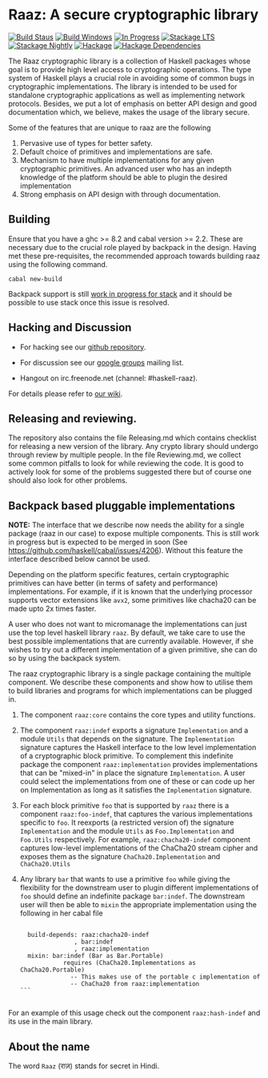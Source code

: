 Raaz: A secure cryptographic library
====================================

[![Build Staus][travis-status]][travis-raaz]
[![Build Windows][appveyor-status]][appveyor-raaz]
[![In Progress][waffle-inprogress]][waffle-raaz]
[![Stackage LTS][stackage-lts-raaz-badge]][stackage-lts-raaz]
[![Stackage Nightly][stackage-nightly-raaz-badge]][stackage-nightly-raaz]
[![Hackage][hackage-badge]][hackage]
[![Hackage Dependencies][hackage-deps-badge]][hackage-deps]

The Raaz cryptographic library is a collection of Haskell packages
whose goal is to provide high level access to cryptographic
operations. The type system of Haskell plays a crucial role in
avoiding some of common bugs in cryptographic implementations. The
library is intended to be used for standalone cryptographic
applications as well as implementing network protocols.  Besides, we
put a lot of emphasis on better API design and good documentation
which, we believe, makes the usage of the library secure.

Some of the features that are unique to raaz are the following

1. Pervasive use of types for better safety.
2. Default choice of primitives and implementations are safe.
3. Mechanism to have multiple implementations for any given
   cryptographic primitives. An advanced user who has an indepth
   knowledge of the platform should be able to plugin the desired
   implementation
4. Strong emphasis on API design with through documentation.


Building
--------

Ensure that you have a ghc >= 8.2 and cabal version >= 2.2. These are
necessary due to the crucial role played by backpack in the design.
Having met these pre-requisites, the recommended approach towards
building raaz using the following command.

    cabal new-build

Backpack support is still [work in progress for stack][stack-backpack]
and it should be possible to use stack once this issue is resolved.



Hacking and Discussion
----------------------

* For hacking see our [github repository][repo].

* For discussion see our [google groups][emailgroups] mailing list.

* Hangout on irc.freenode.net (channel: #haskell-raaz).

For details please refer to [our wiki][wiki].

## Releasing and reviewing.

The repository also contains the file Releasing.md which contains
checklist for releasing a new version of the library. Any crypto
library should undergo through review by multiple people. In the file
Reviewing.md, we collect some common pitfalls to look for while
reviewing the code. It is good to actively look for some of the
problems suggested there but of course one should also look for other
problems.

Backpack based pluggable implementations
----------------------------------------

**NOTE:** The interface that we describe now needs the ability for a
single package (raaz in our case) to expose multiple components. This
is still work in progress but is expected to be merged in soon (See
<https://github.com/haskell/cabal/issues/4206>). Without this feature
the interface described below cannot be used.

Depending on the platform specific features, certain cryptographic
primitives can have better (in terms of safety and performance)
implementations. For example, if it is known that the underlying
processor supports vector extensions like `avx2`, some primitives like
chacha20 can be made upto 2x times faster.

A user who does not want to micromanage the implementations can just
use the top level haskell library `raaz`. By default, we take care to
use the best possible implementations that are currently available.
However, if she wishes to try out a different implementation of a
given primitive, she can do so by using the backpack system.

The raaz cryptographic library is a single package containing the
multiple component. We describe these components and show how to
utilise them to build libraries and programs for which implementations
can be plugged in.


1. The component `raaz:core` contains the core types and utility
   functions.

2. The component `raaz:indef` exports a signature `Implementation` and
   a module `Utils` that depends on the signature. The
   `Implementation` signature captures the Haskell interface to the
   low level implementation of a cryptographic block primitive. To
   complement this indefinite package the component
   `raaz:implementation` provides implementations that can be
   "mixed-in" in place the signature `Implementation`. A user could
   select the implementations from one of these or can code up her on
   Implementation as long as it satisfies the `Implementation`
   signature.


3. For each block primitive `foo` that is supported by `raaz` there is
   a component `raaz:foo-indef`, that captures the various
   implementations specific to `foo`. It reexports (a restricted
   version of) the signature `Implementation` and the module `Utils`
   as `Foo.Implementation` and `Foo.Utils` respectively.
   For example, `raaz:chacha20-indef` component captures low-level
   implementations of the ChaCha20 stream cipher and exposes them as
   the signature `ChaCha20.Implementation` and `ChaCha20.Utils`


4. Any library `bar` that wants to use a primitive `foo` while giving
   the flexibility for the downstream user to plugin different
   implementations of `foo` should define an indefinite package
   `bar:indef`. The downstream user will then be able to `mixin` the
   appropriate implementation using the following in her cabal file

   ````

     build-depends: raaz:chacha20-indef
	              , bar:indef
				  , raaz:implementation
	 mixin: bar:indef (Bar as Bar.Portable)
	           requires (ChaCha20.Implementations as ChaCha20.Portable)
			     -- This makes use of the portable c implementation of
				 -- ChaCha20 from raaz:implementation
   ```


For an example of this usage check out the component `raaz:hash-indef`
and its use in the main library.


About the name
--------------

The word `Raaz` (&#x0930;&#x093E;&#x095B;) stands for secret in Hindi.


[wiki]: <https://github.com/raaz-crypto/raaz/wiki> "Raaz Wiki"
[repo]: <https://github.com/raaz-crypto/raaz> "Raaz on github"

[emailgroups]: <https://groups.google.com/forum/#!forum/hraaz> "Raaz on Google groups"
[waffle-raaz]:   <https://waffle.io/raaz-crypto/raaz>
[waffle-inprogress]: <https://badge.waffle.io/raaz-crypto/raaz.svg?label=waffle%3Ain%20progress&title=In%20Progress>
[travis-status]: <https://secure.travis-ci.org/raaz-crypto/raaz.png> "Build status"
[travis-raaz]: <https://travis-ci.org/raaz-crypto/raaz>
[stackage-lts-raaz]: <https://www.stackage.org/lts/package/raaz>
[stackage-nightly-raaz]: <https://www.stackage.org/nightly/package/raaz>

[stackage-lts-raaz-badge]: <https://www.stackage.org/package/raaz/badge/lts>
[stackage-nightly-raaz-badge]: <https://www.stackage.org/package/raaz/badge/nightly>

[hackage]:       <https://hackage.haskell.org/package/raaz>
[hackage-badge]: <https://img.shields.io/hackage/v/raaz.svg>
[hackage-deps-badge]: <https://img.shields.io/hackage-deps/v/raaz.svg>
[hackage-deps]: <https://packdeps.haskellers.com/feed?needle=raaz>
[appveyor-status]: <https://ci.appveyor.com/api/projects/status/github/raaz-crypto/raaz?branch=master&svg=true>
[appveyor-raaz]: <https://ci.appveyor.com/project/raaz-crypto/raaz>
[stack-backpack]: <https://github.com/commercialhaskell/stack/issues/2540>
